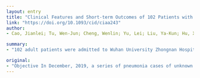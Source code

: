 ```yaml
---
layout: entry
title: "Clinical Features and Short-term Outcomes of 102 Patients with Corona Virus Disease 2019 in Wuhan, China"
link: "https://doi.org/10.1093/cid/ciaa243"
author:
- Cao, Jianlei; Tu, Wen-Jun; Cheng, Wenlin; Yu, Lei; Liu, Ya-Kun; Hu, Xiaoyong; Liu, Qiang

summary:
- "102 adult patients were admitted to Wuhan University Zhongnan Hospital in Wuhan, Hubei, China, between January 3 and February 1, 2020. Outcomes were followed up at discharge until Feb 15, 2020. Results The study cohort included 34 patients (33.3%) exposed to source of transmission in the hospital setting. Among patients who survived, they were younger, more likely were health care workers and less likely suffered from comorbidities. No difference in drug treatment rates between survival and non-survival groups. Corona Virus Disease 2019(COVID-19. The median (IQR age was 54 years (37-67 years."

original:
- "Objective In December, 2019, a series of pneumonia cases of unknown cause emerged in Wuhan, Hubei, China. In this study, we investigate clinical and laboratory features and short-term outcomes of patients with Corona Virus Disease 2019(COVID-19). Methods All patients with COVID-19 admitted to Wuhan University Zhongnan Hospital in Wuhan, China, between January 3 and February 1, 2020 were included. All those patients were with laboratory-confirmed infection. Epidemiological, clinical, radiological characteristics, underlying diseases, laboratory tests treatment, complications and outcomes data were collected. Outcomes were followed up at discharge until Feb 15, 2020. Results The study cohort included 102 adult patients. The median (IQR) age was 54 years (37-67years) and 48.0% were female. A total of 34 patients (33.3%) were exposed to source of transmission in the hospital setting (as health care workers, patients, or visitors) and 10 patients (9.8%) had a familial cluster. Eighteen patients (17.6%) were admitted to the ICU, and 17 patients died (mortality, 16.7%; 95% confidence interval [CI], 9.4%-23.9%). Among patients who survived, they were younger, more likely were health care workers and less likely suffered from comorbidities. They were also less likely suffered from complications. There was no difference in drug treatment rates between the survival and non-survival groups. Patients who survived less likely required admission to the intensive care unit (14.1% vs. 35.3%). Chest imaging examination showed that death patients more likely had ground-glass opacity (41.2% vs. 12.9%). Conclusions The mortality rate was high among the COVID-19 patients described in our cohort who met our criteria for inclusion in this analysis. Patient characteristics seen more frequently in those who died were development of systemic complications following onset of the illness and the severity of disease requiring admission to the ICU. Our data support those described by others that COVID-19 infection results from human-to-human transmission, including familial clustering of cases, and nosocomial transmission. There were no differences in mortality among those who did or did not receive antimicrobial or glucocorticoid drug treatment."
---
```


